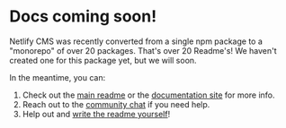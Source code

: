 # Docs coming soon!

Netlify CMS was recently converted from a single npm package to a "monorepo" of over 20 packages.
That's over 20 Readme's! We haven't created one for this package yet, but we will soon.

In the meantime, you can:

1. Check out the [main readme](https://github.com/netlify/netlify-cms/#readme) or the [documentation
   site](https://www.netlifycms.org) for more info.
2. Reach out to the [community chat](https://gitter.im/netlify/netlifycms/) if you need help.
3. Help out and [write the readme yourself](https://github.com/netlify/netlify-cms/edit/master/packages/netlify-cms-ui-default/README.md)!


